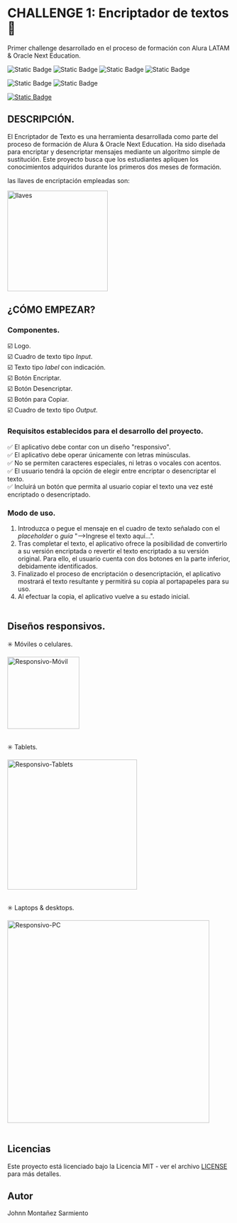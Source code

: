 # CHALLENGE 1: Encriptador de textos 🔐

Primer challenge desarrollado en el proceso de formación con Alura LATAM & Oracle Next Education.

![Static Badge](https://img.shields.io/badge/Build-Passing-brightgreen?&labelColor=grey)
![Static Badge](https://img.shields.io/badge/HTML-grey?logo=html5&logoSize=auto)
![Static Badge](https://img.shields.io/badge/CSS-grey?logo=css3&logoColor=%231572B6&logoSize=auto)
![Static Badge](https://img.shields.io/badge/JavaScript-grey?logo=javascript&logoSize=auto)

![Static Badge](https://img.shields.io/badge/Latest-v1.0.0-blue?logoColor=white&logoSize=auto&labelColor=grey)
![Static Badge](https://img.shields.io/badge/License-MIT-%23ED7117?logoColor=white&logoSize=auto&labelColor=grey)

[![Static Badge](https://img.shields.io/badge/%C2%BFVer%20GitHub%20Page%3F%20%F0%9F%8C%8E%E2%80%8B%20Haz%20clic%20aqu%C3%AD-grey?logo=github)](https://johnnms.github.io/Encriptador-de-textos/)

## DESCRIPCIÓN.
El Encriptador de Texto es una herramienta desarrollada como parte del proceso de formación de Alura & Oracle Next Education. 
Ha sido diseñada para encriptar y desencriptar mensajes mediante un algoritmo simple de sustitución. Este proyecto busca que
los estudiantes apliquen los conocimientos adquiridos durante los primeros dos meses de formación.

las llaves de encriptación empleadas son: 

<img width="226" alt="llaves" src="https://github.com/JohnnMS/Portafolio/assets/99614055/8edb9d77-e260-4768-81ef-243431584227">

## ¿CÓMO EMPEZAR?

### Componentes.
☑️ Logo. <br>
☑️ Cuadro de texto tipo *Input*. <br>
☑️ Texto tipo *label* con indicación. <br>
☑️ Botón Encriptar. <br>
☑️ Botón Desencriptar. <br>
☑️ Botón para Copiar. <br>
☑️ Cuadro de texto tipo *Output*. <br>

### Requisitos establecidos para el desarrollo del proyecto.
✅ El aplicativo debe contar con un diseño "responsivo". <br>
✅ El aplicativo debe operar únicamente con letras minúsculas. <br>
✅ No se permiten caracteres especiales, ni letras o vocales con acentos. <br>
✅ El usuario tendrá la opción de elegir entre encriptar o desencriptar el texto. <br>
✅ Incluirá un botón que permita al usuario copiar el texto una vez esté encriptado o desencriptado. <br>
 
### Modo de uso.

1. Introduzca o pegue el mensaje en el cuadro de texto señalado con el *placeholder* o *guía* "-->Ingrese el texto aquí...". <br>
2. Tras completar el texto, el aplicativo ofrece la posibilidad de convertirlo a su versión encriptada o revertir el texto
encriptado a su versión original. Para ello, el usuario cuenta con dos botones en la parte inferior, debidamente identificados. <br>
3. Finalizado el proceso de encriptación o desencriptación, el aplicativo mostrará el texto resultante y permitirá su copia al portapapeles para su uso. <br>
4. Al efectuar la copia, el aplicativo vuelve a su estado inicial. <br>
​
## Diseños responsivos.

✳️ Móviles o celulares.

<img width="162" alt="Responsivo-Móvil" src="https://github.com/JohnnMS/Portafolio/assets/99614055/20b956ee-8642-4c9a-a4df-cef24d8de6b9">
<br>
<br>

✳️ Tablets.

<img width="292" alt="Responsivo-Tablets" src="https://github.com/JohnnMS/Portafolio/assets/99614055/e16a3e67-d478-44a2-b9d6-9e6c3bd46848">
<br>
<br>

✳️ Laptops & desktops.

<img width="455" alt="Responsivo-PC" src="https://github.com/JohnnMS/Portafolio/assets/99614055/1dd1be0e-fd5f-4350-bf07-67d02f47e2b3">
<br>
<br>

## Licencias

Este proyecto está licenciado bajo la Licencia MIT - ver el archivo [LICENSE](LICENSE) para más detalles.

## Autor
Johnn Montañez Sarmiento

